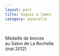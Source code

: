 ```yaml
---
layout: post
title: Vagues à lames
category: aquarelle
---
```

<br>
Médaille de bronze
<br>
au Salon de La Rochelle
<br>
(mai 2012)